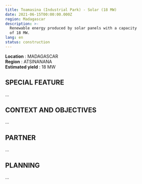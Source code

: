 ```yaml
---
title: Toamasina (Industrial Park) - Solar (18 MW)
date: 2021-06-15T00:00:00.000Z
region: Madagascar
description: >-
  Renewable energy produced by solar panels with a capacity 
  of 18 MW.
lang: en
status: construction
---
```

**Location** : MADAGASCAR<br>
**Region** : ATSINANANA<br>
**Estimated yield** : 18 MW<br>

## SPECIAL FEATURE

...

## CONTEXT AND OBJECTIVES

...

## PARTNER

...

## PLANNING

...

